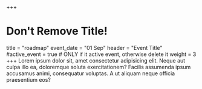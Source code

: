 +++
# Don't Remove Title!
title = "roadmap"
event_date = "01 Sep"
header = "Event Title"
#active_event = true # ONLY if it active event, otherwise delete it
weight = 3
+++
Lorem ipsum dolor sit, amet consectetur adipisicing elit. Neque aut culpa illo ea, doloremque soluta exercitationem? Facilis assumenda ipsum accusamus animi, consequatur voluptas. A ut aliquam neque officia praesentium eos?
